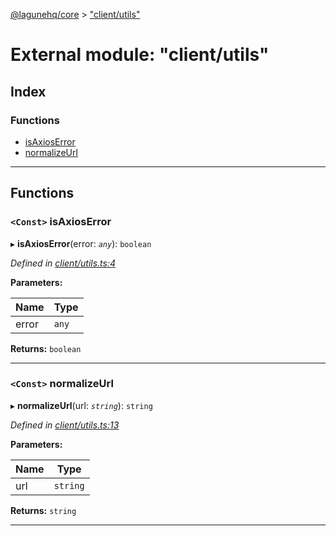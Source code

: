 [@lagunehq/core](../README.md) > ["client/utils"](../modules/_client_utils_.md)

# External module: "client/utils"

## Index

### Functions

* [isAxiosError](_client_utils_.md#isaxioserror)
* [normalizeUrl](_client_utils_.md#normalizeurl)

---

## Functions

<a id="isaxioserror"></a>

### `<Const>` isAxiosError

▸ **isAxiosError**(error: *`any`*): `boolean`

*Defined in [client/utils.ts:4](https://github.com/lagunehq/core/blob/35e3f58/src/client/utils.ts#L4)*

**Parameters:**

| Name | Type |
| ------ | ------ |
| error | `any` |

**Returns:** `boolean`

___
<a id="normalizeurl"></a>

### `<Const>` normalizeUrl

▸ **normalizeUrl**(url: *`string`*): `string`

*Defined in [client/utils.ts:13](https://github.com/lagunehq/core/blob/35e3f58/src/client/utils.ts#L13)*

**Parameters:**

| Name | Type |
| ------ | ------ |
| url | `string` |

**Returns:** `string`

___

